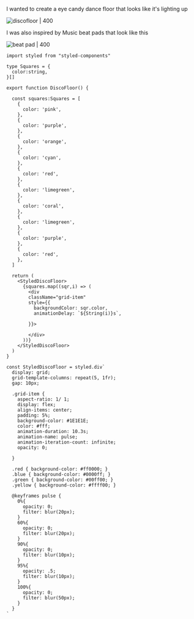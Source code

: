 I wanted to create a eye candy dance floor that looks like it's lighting up

![discofloor | 400](https://media.giphy.com/media/LWdTbBPO4TQcPstFi0/giphy.gif)

I was also inspired by Music beat pads that look like this 

![beat pad | 400](https://media.giphy.com/media/haKq2CT9XuQSqW5OpO/giphy.gif)

```tsx
import styled from "styled-components"

type Squares = {
  color:string,
}[]

export function DiscoFloor() {

  const squares:Squares = [
    {
      color: 'pink',
    },
    {
      color: 'purple',
    },
    {
      color: 'orange',
    },
    {
      color: 'cyan',
    },
    {
      color: 'red',
    },
    {
      color: 'limegreen',
    },
    {
      color: 'coral',
    },
    {
      color: 'limegreen',
    },
    {
      color: 'purple',
    },
    {
      color: 'red',
    },
  ]

  return (
    <StyledDiscoFloor>
      {squares.map((sqr,i) => (
        <div 
        className="grid-item"
        style={{
          backgroundColor: sqr.color,
          animationDelay: `${String(i)}s`,

        }}>

        </div>
      ))}
    </StyledDiscoFloor>
  )
}

const StyledDiscoFloor = styled.div`
  display: grid;
  grid-template-columns: repeat(5, 1fr);
  gap: 10px;

  .grid-item {
    aspect-ratio: 1/ 1;
    display: flex;
    align-items: center;
    padding: 5%;
    background-color: #1E1E1E;
    color: #fff;
    animation-duration: 10.3s;
    animation-name: pulse;
    animation-iteration-count: infinite;
    opacity: 0;
    
  }

  .red { background-color: #ff0000; }
  .blue { background-color: #0000ff; }
  .green { background-color: #00ff00; }
  .yellow { background-color: #ffff00; }

  @keyframes pulse {
    0%{
      opacity: 0;
      filter: blur(20px);
    }
    60%{
      opacity: 0;
      filter: blur(20px);
    }
    90%{
      opacity: 0;
      filter: blur(10px);
    }
    95%{
      opacity: .5;
      filter: blur(10px);
    }
    100%{
      opacity: 0;
      filter: blur(50px);
    }
  }
`
```